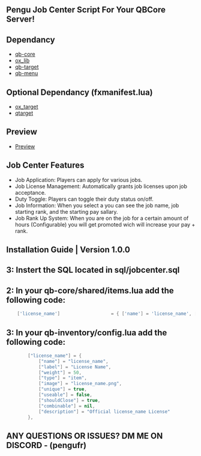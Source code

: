 ## Pengu Job Center Script For Your QBCore Server!

## Dependancy
* [qb-core](https://github.com/qbcore-framework/qb-core)
* [ox_lib](https://github.com/overextended/ox_lib)
* [qb-target](https://github.com/qbcore-framework/qb-target)
* [qb-menu](https://github.com/qbcore-framework/qb-menu)

## Optional Dependancy (fxmanifest.lua)
* [ox_target](https://github.com/overextended/ox_target)
* [qtarget](https://github.com/overextended/qtarget/releases)

## Preview
* [Preview](Soon)

## Job Center Features
* Job Application: Players can apply for various jobs.
* Job License Management: Automatically grants job licenses upon job acceptance.
* Duty Toggle: Players can toggle their duty status on/off.
* Job Information: When you select a you can see the job name, job starting rank, and the starting pay sallary.
* Job Rank Up System: When you are on the job for a certain amount of hours (Configurable) you will get promoted wich will increase your pay + rank.

## Installation Guide | Version 1.0.0

## 3: Instert the SQL located in sql/jobcenter.sql

## 2: In your qb-core/shared/items.lua add the following code:

```lua 
    ['license_name']                   = { ['name'] = 'license_name', ['label'] = 'License Name', ['weight'] = 50, ['type'] = 'item', ['image'] = 'license_name.png', ['unique'] = true, ['useable'] = false, ['shouldClose'] = true, ['combinable'] = nil, ['description'] = 'Official license_name License' },
```

## 3: In your qb-inventory/config.lua add the following code:

```lua -- pengu-jobcenter Licenses
        ["license_name"] = {
            ["name"] = "license_name",
            ["label"] = "License Name",
            ["weight"] = 50,
            ["type"] = "item",
            ["image"] = "license_name.png",
            ["unique"] = true,
            ["useable"] = false,
            ["shouldClose"] = true,
            ["combinable"] = nil,
            ["description"] = "Official license_name License"
        },
```

## ANY QUESTIONS OR ISSUES? DM ME ON DISCORD - (pengufr)
